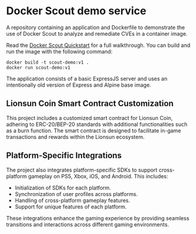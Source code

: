 # Docker Scout demo service

A repository containing an application and Dockerfile to demonstrate the use of Docker Scout to analyze and remediate CVEs in a container image.

Read the [Docker Scout Quickstart](https://docs.docker.com/scout/quickstart) for a full walkthrough. You can build and run the image with the following command:

```shell
docker build -t scout-demo:v1 .
docker run scout-demo:v1
```

The application consists of a basic ExpressJS server and uses an intentionally old version of Express and Alpine base image.

## Lionsun Coin Smart Contract Customization

This project includes a customized smart contract for Lionsun Coin, adhering to ERC-20/BEP-20 standards with additional functionalities such as a burn function. The smart contract is designed to facilitate in-game transactions and rewards within the Lionsun ecosystem.

## Platform-Specific Integrations

The project also integrates platform-specific SDKs to support cross-platform gameplay on PS5, Xbox, iOS, and Android. This includes:
- Initialization of SDKs for each platform.
- Synchronization of user profiles across platforms.
- Handling of cross-platform gameplay features.
- Support for unique features of each platform.

These integrations enhance the gaming experience by providing seamless transitions and interactions across different gaming environments.

